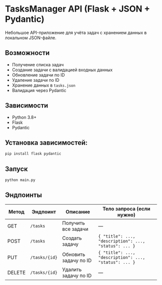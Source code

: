 # TasksManager API (Flask + JSON + Pydantic)

Небольшое API-приложение для учёта задач с хранением данных в локальном JSON-файле.

## Возможности

- Получение списка задач
- Создание задачи с валидацией входных данных
- Обновление задачи по ID
- Удаление задачи по ID
- Хранение данных в `tasks.json`
- Валидация через Pydantic

## Зависимости

- Python 3.8+
- Flask
- Pydantic

## Установка зависимостей:

```bash
pip install flask pydantic
```

## Запуск

```bash
python main.py
```

## Эндпоинты

| Метод  | Эндпоинт        | Описание              | Тело запроса (если нужно)           |
|--------|------------------|------------------------|--------------------------------------|
| GET    | `/tasks`         | Получить все задачи    | —                                    |
| POST   | `/tasks`         | Создать задачу         | `{ "title": ..., "description": ..., "status": ... }` |
| PUT    | `/tasks/{id}`    | Обновить задачу по ID  | `{ "title": ..., "description": ..., "status": ... }` |
| DELETE | `/tasks/{id}`    | Удалить задачу по ID   | —                                    |
